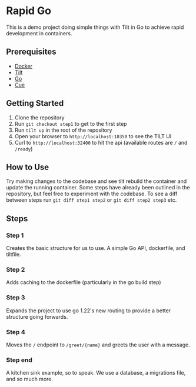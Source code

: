 # Rapid Go

This is a demo project doing simple things with Tilt in Go to achieve rapid development in containers.

## Prerequisites

- [Docker](https://docs.docker.com/get-docker/)
- [Tilt](https://docs.tilt.dev/install.html)
- [Go](https://golang.org/doc/install)
- [Cue](https://cuelang.org)

## Getting Started

1. Clone the repository
2. Run `git checkout step1` to get to the first step
3. Run `tilt up` in the root of the repository
4. Open your browser to `http://localhost:10350` to see the TILT UI
5. Curl to `http://localhost:32400` to hit the api (available routes are `/` and `/ready`)

## How to Use

Try making changes to the codebase and see tilt rebuild the container and update the running container.
Some steps have already been outlined in the repository, but feel free to experiment with the codebase.
To see a diff between steps run `git diff step1 step2` or `git diff step2 step3` etc.

## Steps

### Step 1

Creates the basic structure for us to use.
A simple Go API, dockerfile, and tiltfile.

### Step 2

Adds caching to the dockerfile (particularly in the go build step)

### Step 3

Expands the project to use go 1.22's new routing to provide a better structure going forwards.

### Step 4

Moves the `/` endpoint to `/greet/{name}` and greets the user with a message.

### Step end

A kitchen sink example, so to speak. We use a database, a migrations file, and so much more.